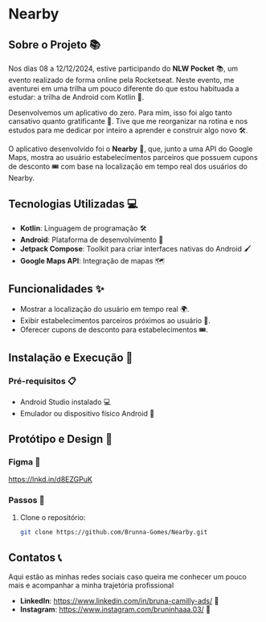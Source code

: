 # Nearby

## Sobre o Projeto 📚
Nos dias 08 a 12/12/2024, estive participando do **NLW Pocket** 📚, um evento realizado de forma online pela Rocketseat. Neste evento, me aventurei em uma trilha um pouco diferente do que estou habituada a estudar: a trilha de Android com Kotlin 📱.

Desenvolvemos um aplicativo do zero. Para mim, isso foi algo tanto cansativo quanto gratificante 💪. Tive que me reorganizar na rotina e nos estudos para me dedicar por inteiro a aprender e construir algo novo 🛠️.

O aplicativo desenvolvido foi o **Nearby** 📍, que, junto a uma API do Google Maps, mostra ao usuário estabelecimentos parceiros que possuem cupons de desconto 🎟️ com base na localização em tempo real dos usuários do Nearby.

## Tecnologias Utilizadas 💻
- **Kotlin**: Linguagem de programação 🛠️
- **Android**: Plataforma de desenvolvimento 📱
- **Jetpack Compose**: Toolkit para criar interfaces nativas do Android 🖌️
- **Google Maps API**: Integração de mapas 🗺️

## Funcionalidades ✨
- Mostrar a localização do usuário em tempo real 🌍.
- Exibir estabelecimentos parceiros próximos ao usuário 🏪.
- Oferecer cupons de desconto para estabelecimentos 🎟️.

## Instalação e Execução 🚀
### Pré-requisitos 📋
- Android Studio instalado 💻
- Emulador ou dispositivo físico Android 📱

## Protótipo e Design 🎨
### Figma 📐
https://lnkd.in/d8EZGPuK

### Passos 📝
1. Clone o repositório:
   ```bash
   git clone https://github.com/Brunna-Gomes/Nearby.git

## Contatos 📞
Aqui estão as minhas redes sociais caso queira me conhecer um pouco mais e acompanhar a minha trajetória profissional
- **LinkedIn**: https://www.linkedin.com/in/bruna-camilly-ads/ 🔗
- **Instagram**: https://www.instagram.com/bruninhaaa.03/ 📸

   
